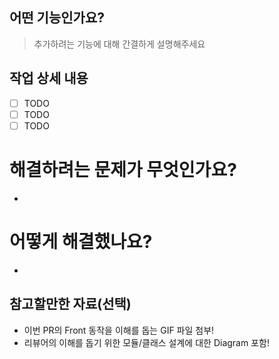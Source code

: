 ## 어떤 기능인가요?

> 추가하려는 기능에 대해 간결하게 설명해주세요

## 작업 상세 내용

- [ ] TODO
- [ ] TODO
- [ ] TODO

# 해결하려는 문제가 무엇인가요?

-

# 어떻게 해결했나요?

-

## 참고할만한 자료(선택)

- 이번 PR의 Front 동작을 이해를 돕는 GIF 파일 첨부!
- 리뷰어의 이해를 돕기 위한 모듈/클래스 설계에 대한 Diagram 포함!
